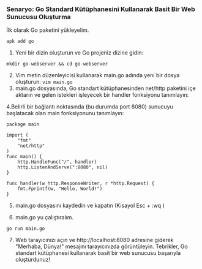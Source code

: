 ### Senaryo: Go Standard Kütüphanesini Kullanarak Basit Bir Web Sunucusu Oluşturma
  
İlk olarak Go paketini yükleyelim.
```
apk add go
```  
1. Yeni bir dizin oluşturun ve Go projeniz dizine gidin: 
```
mkdir go-webserver && cd go-webserver
```
2. Vim metin düzenleyicisi kullanarak main.go adında yeni bir dosya oluşturun:
```vim main.go```
3. main.go dosyasında, Go standart kütüphanesinden net/http paketini içe aktarın ve gelen istekleri işleyecek bir handler fonksiyonu tanımlayın:

4.Belirli bir bağlantı noktasında (bu durumda port 8080) sunucuyu başlatacak olan main fonksiyonunu tanımlayın:
```
package main

import (
    "fmt"
    "net/http"
)
func main() {
    http.HandleFunc("/", handler)
    http.ListenAndServe(":8080", nil)
}

func handler(w http.ResponseWriter, r *http.Request) {
    fmt.Fprintf(w, "Hello, World!")
}

```

5. main.go dosyasını kaydedin ve kapatın (Kısayol Esc + :wq )

6. main.go yu çalıştıralım.
``` 
go run main.go
```

7. Web tarayıcınızı açın ve http://localhost:8080 adresine giderek "Merhaba, Dünya!" mesajını tarayıcınızda görüntüleyin.
Tebrikler, Go standart kütüphanesi kullanarak basit bir web sunucusu başarıyla oluşturdunuz!
